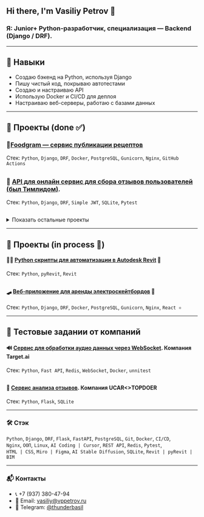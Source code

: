 ## Hi there, I'm Vasiliy Petrov 👋

### **Я:  Junior+ Python-разработчик,    специализация — Backend (Django / DRF).**  

---

## 🧰 Навыки

- Создаю бэкенд на Python, используя Django  
- Пишу чистый код, покрываю автотестами  
- Создаю и настраиваю API  
- Использую Docker и CI/CD для деплоя  
- Настраиваю веб-серверы, работаю с базами данных  

---

## 🚀 Проекты (done ✅)
### 🍳[Foodgram — сервис публикации рецептов](https://github.com/vasiliy-924/foodgram)
Стек: `Python`, `Django`, `DRF`, `Docker`, `PostgreSQL`, `Gunicorn`, `Nginx`, `GitHub Actions`

##

### 🗽 [API для онлайн сервис для сбора отзывов пользователей (был **Тимлидом**)](https://github.com/vasiliy-924/api-yamdb).
Стек: `Python`, `Django`, `DRF`, `Simple JWT`, `SQLite`, `Pytest`

##

<details>
<summary>Показать остальные проекты</summary>

- 🐈 [CI/CD Деплой сервиса для впечатлений от котиков](https://github.com/vasiliy-924/kittygram_final).
    Стек: `Python`, `Django`, `DRF`, `Docker`, `PostgreSQL`, `Gunicorn`, `Nginx`, `GitHub Actions`

- ✍️ [Блог-платформа с авторизацией и комментариями](https://github.com/vasiliy-924/django-sprint4).
    Стек: `Python`, `Django`, `DRF`, `Docker`, `PostgreSQL`, `Gunicorn`, `Nginx`, `GitHub Actions`

- 📡 [API для онлайн-сервиса](https://github.com/vasiliy-924/api-final-yatube).
    Стек: `Python`, `Django`, `SQLite`, `Bootstrap`

- 🤖 [Бот-ассистент в Телеграмме](https://github.com/vasiliy-924/homework-bot).
    Стек: `Python`, `Telegram Bot API`

- 🧠 [AI детектор фейковых отзывов](https://github.com/vasiliy-924/ai-fake-reviews-detector).
    Стек: `Python`, `Django`, `DRF`, `Docker`, `PostgreSQL`, `Celery`, `Redis`, `NLP / RuBERT`

- 🐍 [Игра «Изгиб Питона»](https://github.com/vasiliy-924/the_snake).
    Стек: `Python`
</details>

---

## 🧨 Проекты (in process 🔄)
#### 👷‍♂️ [Python скрипты для автоматизации в Autodesk Revit](https://github.com/vasiliy-924/WasArchTools_forRevit)  🔄
Стек: `Python`, `pyRevit`, `Revit`

##

#### 🛹 [Веб-приложение для аренды электроскейтбордов](https://github.com/vasiliy-924/SkateGo_web-project)  🔄
Стек: `Python`, `Django`, `DRF`, `Docker`, `PostgreSQL`, `Gunicorn`, `Nginx`, `React ⚛️`

---

## 🧬 Тестовые задании от компаний

#### 🔊 [Сервис для обработки аудио данных через WebSocket](https://github.com/vasiliy-924/test-case_target-ai). Компания Target.ai
Стек: `Python`, `Fast API`, `Redis`, `WebSocket`, `Docker`, `unnitest`

##

#### 📣 [Сервис анализа отзывов](). Компания UCAR<>TOPDOER
Стек: `Python`, `Flask`, `SQLite`

---

### 🛠️ Стэк

`Python`, `Django`, `DRF`, `Flask`, `FastAPI`, `PostgreSQL`, `Git`, `Docker`, `CI/CD`,  
`Nginx`, `ООП`, `Linux`, `AI Coding | Cursor`, `REST API`, `Redis`, `Pytest`,  
`HTML | CSS`, `Miro | Figma`, `AI Stable Diffusion`, `SQLite`, `Revit | pyRevit | BIM`

---

### 📬 Контакты

- 📞 +7 (937) 380-47-94  
- 📧 Email: vasiliy@vppetrov.ru  
- 💬 Telegram: [@thunderbasil](https://t.me/thunderbasil)  


